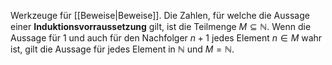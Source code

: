 Werkzeuge für [[Beweise|Beweise]].  Die Zahlen, für welche die Aussage einer **Induktionsvorraussetzung** gilt, ist die Teilmenge $M \subseteq \mathbb{N}$. Wenn die Aussage für $1$ und auch für den  Nachfolger $n+1$ jedes Element $n \in M$ wahr ist, gilt die Aussage für jedes Element in $\mathbb{N}$ und $M = \mathbb{N}$.